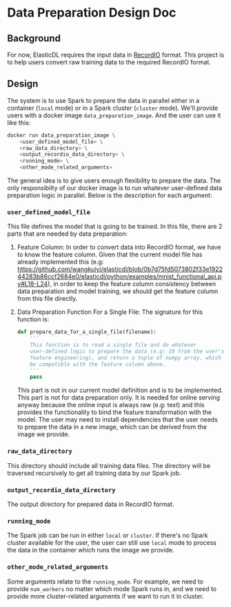 
# Data Preparation Design Doc

## Background
For now, ElasticDL requires the input data in [RecordIO](https://github.com/ElasticDL/recordio) format. This project is to help users convert raw training data to the required RecordIO format.

## Design
The system is to use Spark to prepare the data in parallel either in a container (`local` mode) or in a Spark cluster (`cluster` mode). We'll provide users with a docker image `data_preparation_image`. And the user can use it like this:
```bash
docker run data_preparation_image \
    <user_defined_model_file> \
    <raw_data_directory> \
    <output_recordio_data_directory> \
    <running_mode> \
    <other_mode_related_arguments>
```
The general idea is to give users enough flexibility to prepare the data. The only responsibilty of our docker image is to run whatever user-defined data preparation logic in parallel. Below is the description for each argument:


### `user_defined_model_file`

 This file defines the model that is going to be trained. In this file, there are 2 parts that are needed by data preparation:

 1. Feature Column: In order to convert data into RecordIO format, we have to know the feature column. Given that the current model file has already implemented this (e.g: https://github.com/wangkuiyi/elasticdl/blob/0b7d75fd5073802f33e192244283b86ccf2684e0/elasticdl/python/examples/mnist_functional_api.py#L18-L24), in order to keep the feature column consistency between data preparation and model training, we should get the feature column from this file directly.

 2. Data Preparation Function For a Single File: The signature for this function is:
    ```python
    def prepare_data_for_a_single_file(filename):
        '''
        This function is to read a single file and do whatever 
        user-defined logic to prepare the data (e.g: IO from the user's file system, 
        feature engineering), and return a tuple of numpy array, which should 
        be compatible with the feature column above.
        '''
        pass
    ```
    This part is not in our current model definition and is to be implemented. This part is not for data preparation only. It is needed for online serving anyway because the online input is always raw (e.g: text) and this provides the functionality to bind the feature transformation with the model. The user may need to install dependencies that the user needs to prepare the data in a new image, which can be derived from the image we provide.


### `raw_data_directory`
This directory should include all training data files. The directory will be traversed recursively to get all training data by our Spark job.

### `output_recordio_data_directory`
The output directory for prepared data in RecordIO format.

### `running_mode`
The Spark job can be run in either `local` or `cluster`. If there's no Spark cluster available for the user, the user can still use `local` mode to process the data in the container which runs the image we provide.

### `other_mode_related_arguments`
Some arguments relate to the `running_mode`. For example, we need to provide `num_workers` no matter which mode Spark runs in, and we need to provide more cluster-related arguments if we want to run it in cluster.
